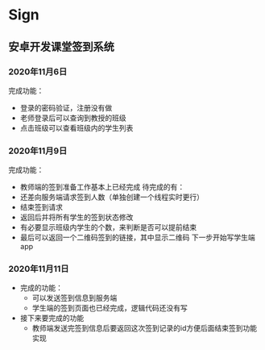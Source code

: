 # Sign
## 安卓开发课堂签到系统
### 2020年11月6日
完成功能：
- 登录的密码验证，注册没有做
- 老师登录后可以查询到教授的班级
- 点击班级可以查看班级内的学生列表
### 2020年11月9日
完成功能：
- 教师端的签到准备工作基本上已经完成
待完成的有：
- 还差向服务端请求签到人数（单独创建一个线程实时更行）
- 结束签到请求
- 返回后并将所有学生的签到状态修改
- 有必要显示班级内学生的个数，来判断是否可以提前结束
- 最后可以返回一个二维码签到的链接，其中显示二维码
下一步开始写学生端app
### 2020年11月11日
- 完成的功能：
  - 可以发送签到信息到服务端
  - 学生端的签到页面也已经完成，逻辑代码还没有写
- 接下来要完成的功能
  - 教师端发送完签到信息后要返回这次签到记录的id方便后面结束签到功能实现
  

